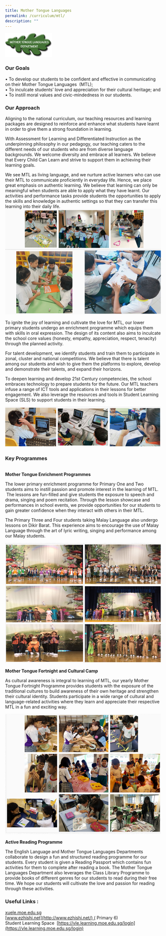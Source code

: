 ```yaml
---
title: Mother Tongue Languages
permalink: /curriculum/mtl/
description: ""
---
```

<img src="/images/mtl1.png" style="width:30%">

### Our Goals

• To develop our students to be confident and effective in communicating on their Mother Tongue Languages  (MTL);<br>
• To inculcate students’ love and appreciation for their cultural heritage; and<br>
• To instill moral values and civic-mindedness in our students.

### Our Approach 

Aligning to the national curriculum, our teaching resources and learning packages are designed to reinforce and enhance what students have learnt in order to give them a strong foundation in learning. 

  

With Assessment for Learning and Differentiated Instruction as the underpinning philosophy in our pedagogy, our teaching caters to the different needs of our students who are from diverse language backgrounds. We welcome diversity and embrace all learners. We believe that Every Child Can Learn and strive to support them in achieving their learning goals.

  

We see MTL as living language, and we nurture active learners who can use their MTL to communicate proficiently in everyday life. Hence, we place great emphasis on authentic learning. We believe that learning can only be meaningful when students are able to apply what they have learnt. Our activities and performance tasks provide students the opportunities to apply the skills and knowledge in authentic settings so that they can transfer this learning into their daily life.
![](/images/mtl2.png)

To ignite the joy of learning and cultivate the love for MTL, our lower primary students undergo an enrichment programme which equips them with skills in oral expression. The design of its content also aims to inculcate the school core values (honesty, empathy, appreciation, respect, tenacity) through the planned activity.    
  
For talent development, we identify students and train them to participate in zonal, cluster and national competitions. We believe that there is talent among our students and wish to give them the platforms to explore, develop and demonstrate their talents, and expand their horizons.      
  
To deepen learning and develop 21st Century competencies, the school embraces technology to prepare students for the future. Our MTL teachers infuse a range of ICT tools and applications in their lessons for better engagement. We also leverage the resources and tools in Student Learning Space (SLS) to support students in their learning.

![](/images/mtl3.png)

### Key Programmes 
               
**Mother Tongue Enrichment Programmes**  
  
The lower primary enrichment programme for Primary One and Two students aims to instill passion and promote interest in the learning of MTL.  The lessons are fun-filled and give students the exposure to speech and drama, singing and poem recitation. Through the lesson showcase and performances in school events, we provide opportunities for our students to gain greater confidence when they interact with others in their MTL.    
  
The Primary Three and Four students taking Malay Language also undergo lessons on Dikir Barat. This experience aims to encourage the use of Malay Language through the art of lyric writing, singing and performance among our Malay students.

![](/images/mtl4.png)

**Mother Tongue Fortnight and Cultural Camp**  
  

As cultural awareness is integral to learning of MTL, our yearly Mother Tongue Fortnight Programme provides students with the exposure of the traditional cultures to build awareness of their own heritage and strengthen their cultural identity. Students participate in a wide range of cultural and language-related activities where they learn and appreciate their respective MTL in a fun and exciting way.

![](/images/mtl5.png)

**Active Reading Programme**  
  
The English Language and Mother Tongue Languages Departments collaborate to design a fun and structured reading programme for our students. Every student is given a Reading Passport which contains fun activities for them to complete after reading a book. The Mother Tongue Languages Department also leverages the Class Library Programme to provide books of different genres for our students to read during their free time. We hope our students will cultivate the love and passion for reading through these activities.   

###   

[](https://vle.learning.moe.edu.sg/login)

### Useful Links :

[xuele.moe.edu.sg](https://xuele.moe.edu.sg/)<br>
[www.ezhishi.net](http://www.ezhishi.net/) ( Primary 6)  
Student Learning Space
 [https://vle.learning.moe.edu.sg/login](https://vle.learning.moe.edu.sg/login)